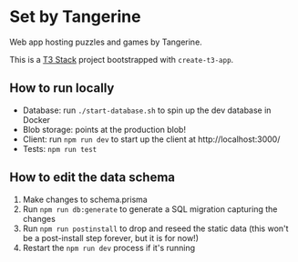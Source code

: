 # Set by Tangerine

Web app hosting puzzles and games by Tangerine.

This is a [T3 Stack](https://create.t3.gg/) project bootstrapped with `create-t3-app`.

## How to run locally

- Database: run `./start-database.sh` to spin up the dev database in Docker
- Blob storage: points at the production blob!
- Client: run `npm run dev` to start up the client at http://localhost:3000/
- Tests: `npm run test`

## How to edit the data schema

1. Make changes to schema.prisma
2. Run `npm run db:generate` to generate a SQL migration capturing the changes
3. Run `npm run postinstall` to drop and reseed the static data (this won't be a post-install step forever, but it is for now!)
4. Restart the `npm run dev` process if it's running
